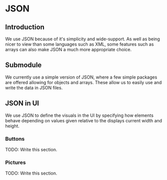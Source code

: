 # JSON

## Introduction

We use JSON because of it's simplicity and wide-support. As well as being nicer to view than some languages such as XML, some features such as arrays can also make JSON a much more appropriate choice.

## Submodule

We currently use a simple version of JSON, where a few simple packages are offered allowing for objects and arrays. These allow us to easily use and write the data in JSON files.

## JSON in UI

We use JSON to define the visuals in the UI by specifying how elements behave depending on values given relative to the displays current width and height.

### Buttons

TODO: Write this section.

### Pictures

TODO: Write this section.
